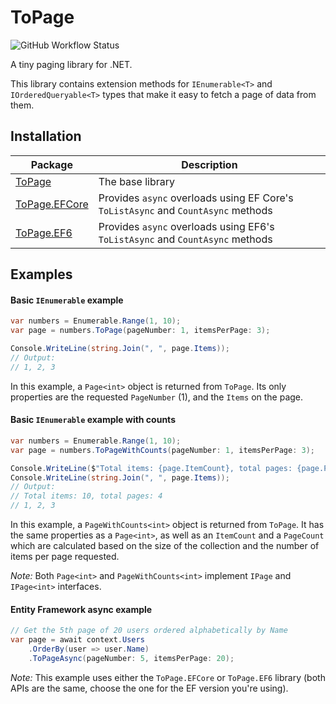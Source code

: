 # ToPage
![GitHub Workflow Status](https://img.shields.io/github/workflow/status/collenirwin/ToPage/.NET%20Core)

A tiny paging library for .NET.

This library contains extension methods for `IEnumerable<T>` and `IOrderedQueryable<T>` types that make it easy to fetch a page of data from them.

## Installation
Package | Description
--- | ---
[ToPage](https://www.nuget.org/packages/ToPage) | The base library
[ToPage.EFCore](https://www.nuget.org/packages/ToPage.EFCore) | Provides `async` overloads using EF Core's `ToListAsync` and `CountAsync` methods
[ToPage.EF6](https://www.nuget.org/packages/ToPage.EF6) | Provides `async` overloads using EF6's `ToListAsync` and `CountAsync` methods

## Examples
#### Basic `IEnumerable` example
```csharp
var numbers = Enumerable.Range(1, 10);
var page = numbers.ToPage(pageNumber: 1, itemsPerPage: 3);

Console.WriteLine(string.Join(", ", page.Items));
// Output:
// 1, 2, 3
```
In this example, a `Page<int>` object is returned from `ToPage`.
Its only properties are the requested `PageNumber` (1), and the `Items` on the page.

#### Basic `IEnumerable` example with counts
```csharp
var numbers = Enumerable.Range(1, 10);
var page = numbers.ToPageWithCounts(pageNumber: 1, itemsPerPage: 3);

Console.WriteLine($"Total items: {page.ItemCount}, total pages: {page.PageCount}");
Console.WriteLine(string.Join(", ", page.Items));
// Output:
// Total items: 10, total pages: 4
// 1, 2, 3
```
In this example, a `PageWithCounts<int>` object is returned from `ToPage`.
It has the same properties as a `Page<int>`,
as well as an `ItemCount` and a `PageCount` which are calculated based on the size of the collection and the number of items per page requested.

*Note:* Both `Page<int>` and `PageWithCounts<int>` implement `IPage` and `IPage<int>` interfaces.

#### Entity Framework async example
```csharp
// Get the 5th page of 20 users ordered alphabetically by Name
var page = await context.Users
    .OrderBy(user => user.Name)
    .ToPageAsync(pageNumber: 5, itemsPerPage: 20);
```
*Note:* This example uses either the `ToPage.EFCore` or `ToPage.EF6` library (both APIs are the same, choose the one for the EF version you're using).
